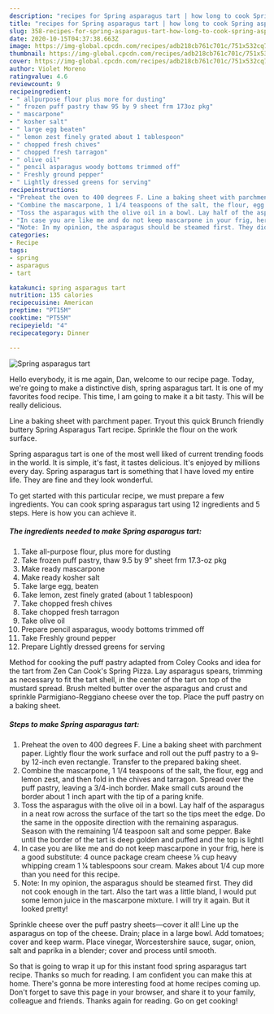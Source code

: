 ```yaml
---
description: "recipes for Spring asparagus tart | how long to cook Spring asparagus tart"
title: "recipes for Spring asparagus tart | how long to cook Spring asparagus tart"
slug: 358-recipes-for-spring-asparagus-tart-how-long-to-cook-spring-asparagus-tart
date: 2020-10-15T04:37:38.663Z
image: https://img-global.cpcdn.com/recipes/adb218cb761c701c/751x532cq70/spring-asparagus-tart-recipe-main-photo.jpg
thumbnail: https://img-global.cpcdn.com/recipes/adb218cb761c701c/751x532cq70/spring-asparagus-tart-recipe-main-photo.jpg
cover: https://img-global.cpcdn.com/recipes/adb218cb761c701c/751x532cq70/spring-asparagus-tart-recipe-main-photo.jpg
author: Violet Moreno
ratingvalue: 4.6
reviewcount: 9
recipeingredient:
- " allpurpose flour plus more for dusting"
- " frozen puff pastry thaw 95 by 9 sheet frm 173oz pkg"
- " mascarpone"
- " kosher salt"
- " large egg beaten"
- " lemon zest finely grated about 1 tablespoon"
- " chopped fresh chives"
- " chopped fresh tarragon"
- " olive oil"
- " pencil asparagus woody bottoms trimmed off"
- " Freshly ground pepper"
- " Lightly dressed greens for serving"
recipeinstructions:
- "Preheat the oven to 400 degrees F. Line a baking sheet with parchment paper. Lightly flour the work surface and roll out the puff pastry to a 9- by 12-inch even rectangle. Transfer to the prepared baking sheet."
- "Combine the mascarpone, 1 1/4 teaspoons of the salt, the flour, egg and lemon zest, and then fold in the chives and tarragon. Spread over the puff pastry, leaving a 3/4-inch border. Make small cuts around the border about 1 inch apart with the tip of a paring knife."
- "Toss the asparagus with the olive oil in a bowl. Lay half of the asparagus in a neat row across the surface of the tart so the tips meet the edge. Do the same in the opposite direction with the remaining asparagus. Season with the remaining 1/4 teaspoon salt and some pepper. Bake until the border of the tart is deep golden and puffed and the top is lightl"
- "In case you are like me and do not keep mascarpone in your frig, here is a good substitute: 4 ounce package cream cheese 1⁄8 cup heavy whipping cream 1 1⁄4 tablespoons sour cream. Makes about 1/4 cup more than you need for this recipe."
- "Note: In my opinion, the asparagus should be steamed first. They did not cook enough in the tart. Also the tart was a little bland, I would put some lemon juice in the mascarpone mixture. I will try it again. But it looked pretty!"
categories:
- Recipe
tags:
- spring
- asparagus
- tart

katakunci: spring asparagus tart 
nutrition: 135 calories
recipecuisine: American
preptime: "PT15M"
cooktime: "PT55M"
recipeyield: "4"
recipecategory: Dinner

---
```



![Spring asparagus tart](https://img-global.cpcdn.com/recipes/adb218cb761c701c/751x532cq70/spring-asparagus-tart-recipe-main-photo.jpg)

Hello everybody, it is me again, Dan, welcome to our recipe page. Today, we're going to make a distinctive dish, spring asparagus tart. It is one of my favorites food recipe. This time, I am going to make it a bit tasty. This will be really delicious.

Line a baking sheet with parchment paper. Tryout this quick Brunch friendly buttery Spring Asparagus Tart recipe. Sprinkle the flour on the work surface.

Spring asparagus tart is one of the most well liked of current trending foods in the world. It is simple, it's fast, it tastes delicious. It's enjoyed by millions every day. Spring asparagus tart is something that I have loved my entire life. They are fine and they look wonderful.


To get started with this particular recipe, we must prepare a few ingredients. You can cook spring asparagus tart using 12 ingredients and 5 steps. Here is how you can achieve it.

<!--inarticleads1-->

##### The ingredients needed to make Spring asparagus tart:

1. Take  all-purpose flour, plus more for dusting
1. Take  frozen puff pastry, thaw 9.5 by 9&#34; sheet frm 17.3-oz pkg
1. Make ready  mascarpone
1. Make ready  kosher salt
1. Take  large egg, beaten
1. Take  lemon, zest finely grated (about 1 tablespoon)
1. Take  chopped fresh chives
1. Take  chopped fresh tarragon
1. Take  olive oil
1. Prepare  pencil asparagus, woody bottoms trimmed off
1. Take  Freshly ground pepper
1. Prepare  Lightly dressed greens for serving


Method for cooking the puff pastry adapted from Coley Cooks and idea for the tart from Zen Can Cook&#39;s Spring Pizza. Lay asparagus spears, trimming as necessary to fit the tart shell, in the center of the tart on top of the mustard spread. Brush melted butter over the asparagus and crust and sprinkle Parmigiano-Reggiano cheese over the top. Place the puff pastry on a baking sheet. 

<!--inarticleads2-->

##### Steps to make Spring asparagus tart:

1. Preheat the oven to 400 degrees F. Line a baking sheet with parchment paper. Lightly flour the work surface and roll out the puff pastry to a 9- by 12-inch even rectangle. Transfer to the prepared baking sheet.
1. Combine the mascarpone, 1 1/4 teaspoons of the salt, the flour, egg and lemon zest, and then fold in the chives and tarragon. Spread over the puff pastry, leaving a 3/4-inch border. Make small cuts around the border about 1 inch apart with the tip of a paring knife.
1. Toss the asparagus with the olive oil in a bowl. Lay half of the asparagus in a neat row across the surface of the tart so the tips meet the edge. Do the same in the opposite direction with the remaining asparagus. Season with the remaining 1/4 teaspoon salt and some pepper. Bake until the border of the tart is deep golden and puffed and the top is lightl
1. In case you are like me and do not keep mascarpone in your frig, here is a good substitute: 4 ounce package cream cheese 1⁄8 cup heavy whipping cream 1 1⁄4 tablespoons sour cream. Makes about 1/4 cup more than you need for this recipe.
1. Note: In my opinion, the asparagus should be steamed first. They did not cook enough in the tart. Also the tart was a little bland, I would put some lemon juice in the mascarpone mixture. I will try it again. But it looked pretty!


Sprinkle cheese over the puff pastry sheets—cover it all! Line up the asparagus on top of the cheese. Drain; place in a large bowl. Add tomatoes; cover and keep warm. Place vinegar, Worcestershire sauce, sugar, onion, salt and paprika in a blender; cover and process until smooth. 

So that is going to wrap it up for this instant food spring asparagus tart recipe. Thanks so much for reading. I am confident you can make this at home. There's gonna be more interesting food at home recipes coming up. Don't forget to save this page in your browser, and share it to your family, colleague and friends. Thanks again for reading. Go on get cooking!
